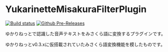 # YukarinetteMisakuraFilterPlugin
[![Build status](https://ci.appveyor.com/api/projects/status/ud86612jqgtmvc34/branch/master?svg=true)](https://ci.appveyor.com/project/WabisabiNeet/yukarinettemisakurafilterplugin/branch/master)
[![Github Pre-Releases](https://img.shields.io/github/downloads-pre/atom/atom/latest/total.svg)](https://github.com/WabisabiNeet/YukarinetteMisakuraFilterPlugin)

ゆかりねっとで認識した音声テキストをみさくら語に変換するプラグインです。

ゆかりねっとv0.3.xに仮搭載されていたみさくら語変換機能を模したものです。
